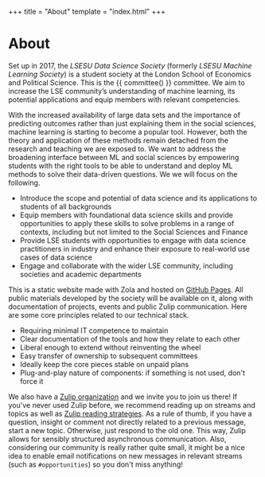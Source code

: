 +++
title = "About"
template = "index.html"
+++

# About

Set up in 2017, the _LSESU Data Science Society_ (formerly _LSESU Machine Learning Society_) is a student society at the London School of Economics and Political Science. This is the {{ committee() }} committee. We aim to increase the LSE community’s understanding of machine learning, its potential applications and equip members with relevant competencies.

With the increased availability of large data sets and the importance of predicting outcomes rather than just explaining them in the social sciences, machine learning is starting to become a popular tool. However, both the theory and application of these methods remain detached from the research and teaching we are exposed to. We want to address the broadening interface between ML and social sciences by empowering students with the right tools to be able to understand and deploy ML methods to solve their data-driven questions. We we will focus on the following.

- Introduce the scope and potential of data science and its applications to students of all backgrounds
- Equip members with foundational data science skills and provide opportunities to apply these skills to solve problems in a range of contexts, including but not limited to the Social Sciences and Finance
- Provide LSE students with opportunities to engage with data science practitioners in industry and enhance their exposure to real-world use cases of data science
- Engage and collaborate with the wider LSE community, including societies and academic departments

This is a static website made with Zola and hosted on [GitHub Pages](https://github.com/dsatlse/dsatlse.github.io). All public materials developed by the society will be available on it, along with documentation of projects, events and public Zulip communication. Here are some core principles related to our technical stack.

 - Requiring minimal IT competence to maintain
 - Clear documentation of the tools and how they relate to each other
 - Liberal enough to extend without reinventing the wheel
 - Easy transfer of ownership to subsequent committees
 - Ideally keep the core pieces stable on unpaid plans
 - Plug-and-play nature of components: if something is not used, don't force it

We also have a [Zulip organization](https://dsatlse.zulipchat.com) and we invite you to join us there! If you've never used Zulip before, we recommend reading up on streams and topics as well as [Zulip reading strategies](https://zulipchat.com/help/reading-strategies). As a rule of thumb, if you have a question, insight or comment not directly related to a previous message, start a new topic. Otherwise, just respond to the old one. This way, Zulip allows for sensibly structured asynchronous communication. Also, considering our community is really rather quite small, it might be a nice idea to enable email notifications on new messages in relevant streams (such as `#opportunities`) so you don't miss anything!
